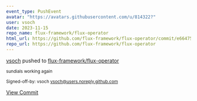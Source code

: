 ```yaml
---
event_type: PushEvent
avatar: "https://avatars.githubusercontent.com/u/814322?"
user: vsoch
date: 2023-11-15
repo_name: flux-framework/flux-operator
html_url: https://github.com/flux-framework/flux-operator/commit/e66475d4ad335f972eacf158cd94e2b9770d7d55
repo_url: https://github.com/flux-framework/flux-operator
---
```


<a href='https://github.com/vsoch' target='_blank'>vsoch</a> pushed to <a href='https://github.com/flux-framework/flux-operator' target='_blank'>flux-framework/flux-operator</a>

<small>sundials working again

Signed-off-by: vsoch <vsoch@users.noreply.github.com></small>

<a href='https://github.com/flux-framework/flux-operator/commit/e66475d4ad335f972eacf158cd94e2b9770d7d55' target='_blank'>View Commit</a>